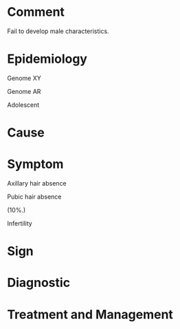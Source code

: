 # Comment

Fail to develop male characteristics.

# Epidemiology

Genome XY

Genome AR

Adolescent

# Cause

# Symptom

Axillary hair absence

Pubic hair absence

(10%.)

Infertility

# Sign

# Diagnostic

# Treatment and Management
